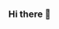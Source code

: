 ### Hi there 👋

<!--
**SkellEX01/SkellEX01** is a ✨ _special_ ✨ repository because its `README.md` (this file) appears on your GitHub profile.

Here are some ideas to get you started:

- 🔭 I’m currently working on as Software Engineer
- 🌱 I’m currently learning TypeScript
- 💬 About me: a Stoic, play violin, listen to music, gym, edit movie, study
- ⚡  MBTI: (A)NTJ 
